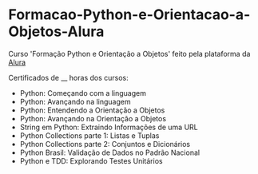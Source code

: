 # Formacao-Python-e-Orientacao-a-Objetos-Alura
 Curso 'Formação Python e Orientação a Objetos' feito pela plataforma da [Alura](https://www.alura.com.br/formacao-Python-linguagem)
 
 Certificados de __ horas dos cursos:
 * Python: Começando com a linguagem
 * Python: Avançando na linguagem
 * Python: Entendendo a Orientação a Objetos
 * Python: Avançando na Orientação a Objetos
 * String em Python: Extraindo Informações de uma URL
 * Python Collections parte 1: Listas e Tuplas
 * Python Collections parte 2: Conjuntos e Dicionários
 * Python Brasil: Validação de Dados no Padrão Nacional
 * Python e TDD: Explorando Testes Unitários
